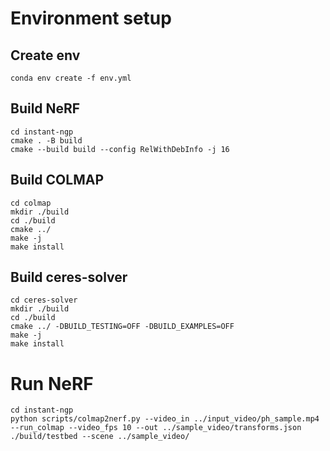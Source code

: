 # Environment setup

## Create env
`conda env create -f env.yml`

## Build NeRF
```
cd instant-ngp
cmake . -B build
cmake --build build --config RelWithDebInfo -j 16
```

## Build COLMAP
```
cd colmap
mkdir ./build
cd ./build
cmake ../
make -j
make install
```

## Build ceres-solver
```
cd ceres-solver
mkdir ./build
cd ./build
cmake ../ -DBUILD_TESTING=OFF -DBUILD_EXAMPLES=OFF
make -j
make install
```

# Run NeRF
```
cd instant-ngp
python scripts/colmap2nerf.py --video_in ../input_video/ph_sample.mp4 --run_colmap --video_fps 10 --out ../sample_video/transforms.json
./build/testbed --scene ../sample_video/
```
